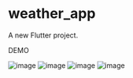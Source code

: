 # weather_app

A new Flutter project.

DEMO

![image](https://github.com/user-attachments/assets/68055138-5daf-436b-bf95-6e651e0c9565)
![image](https://github.com/user-attachments/assets/33a4f68a-a589-44d2-8d1a-74d50f19339e)
![image](https://github.com/user-attachments/assets/2d2bf2fd-bcfe-419e-9b27-4e9887454ca7)
![image](https://github.com/user-attachments/assets/bacc94fd-132a-4e57-a61e-c2e2542250dd)



